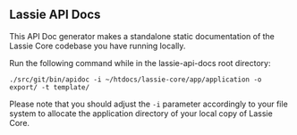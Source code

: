 ## Lassie API Docs

This API Doc generator makes a standalone static documentation of the Lassie Core codebase you have running locally.

Run the following command while in the lassie-api-docs root directory:
```
./src/git/bin/apidoc -i ~/htdocs/lassie-core/app/application -o export/ -t template/
```

Please note that you should adjust the ```-i``` parameter accordingly to your file system to allocate the application directory of your local copy of Lassie Core.
